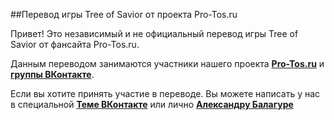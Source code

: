 ##Перевод игры Tree of Savior от проекта Pro-Tos.ru

Привет! Это независимый и не официальный перевод игры Tree of Savior от фансайта Pro-Tos.ru. 

Данным переводом занимаются участники нашего проекта [**Pro-Tos.ru**](http://www.pro-tos.ru/) и  [**группы ВКонтакте**](https://vk.com/topic-98525759_32734251). 

Если вы хотите принять участие в переводе. Вы можете написать у нас в специальной [**Теме ВКонтакте**](https://vk.com/topic-98525759_32734251) или лично [**Александру Балагуре**](https://vk.com/id6308290)
